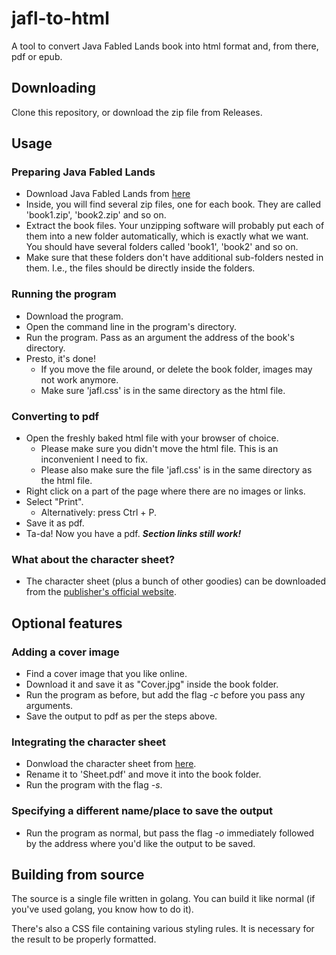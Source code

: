 # jafl-to-html
A tool to convert Java Fabled Lands book into html format and, from there, pdf or epub.

## Downloading
Clone this repository, or download the zip file from Releases.

## Usage
### Preparing Java Fabled Lands
- Download Java Fabled Lands from [here](https://flapp.sourceforge.net/)
- Inside, you will find several zip files, one for each book. They are called 'book1.zip', 'book2.zip' and so on.
- Extract the book files. Your unzipping software will probably put each of them into a new folder automatically, which is exactly what we want. You should have several folders called 'book1', 'book2' and so on.
- Make sure that these folders don't have additional sub-folders nested in them. I.e., the files should be directly inside the folders.
### Running the program
- Download the program.
- Open the command line in the program's directory.
- Run the program. Pass as an argument the address of the book's directory.
- Presto, it's done!
    - If you move the file around, or delete the book folder, images may not work anymore.
    - Make sure 'jafl.css' is in the same directory as the html file.
### Converting to pdf
- Open the freshly baked html file with your browser of choice.
    - Please make sure you didn't move the html file. This is an inconvenient I need to fix.
    - Please also make sure the file 'jafl.css' is in the same directory as the html file.
- Right click on a part of the page where there are no images or links.
- Select "Print".
    - Alternatively: press Ctrl + P.
- Save it as pdf.
- Ta-da! Now you have a pdf. ***Section links still work!***
### What about the character sheet?
- The character sheet (plus a bunch of other goodies) can be downloaded from the [publisher's official website](http://www.sparkfurnace.com/fabled-lands/fl-extras/).

## Optional features
### Adding a cover image
- Find a cover image that you like online.
- Download it and save it as "Cover.jpg" inside the book folder.
- Run the program as before, but add the flag *-c* before you pass any arguments.
- Save the output to pdf as per the steps above.
### Integrating the character sheet
- Donwload the character sheet from [here](http://www.sparkfurnace.com/fabled-lands/fl-extras/).
- Rename it to 'Sheet.pdf' and move it into the book folder.
- Run the program with the flag *-s*.
### Specifying a different name/place to save the output
- Run the program as normal, but pass the flag *-o* immediately followed by the address where you'd like the output to be saved.

## Building from source
The source is a single file written in golang. You can build it like normal (if you've used golang, you know how to do it).

There's also a CSS file containing various styling rules. It is necessary for the result to be properly formatted.
